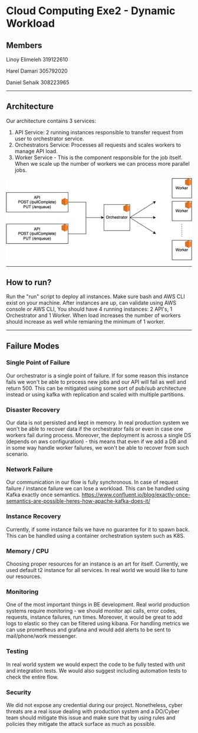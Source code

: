 # Cloud Computing Exe2 - Dynamic Workload


## Members

Linoy Elimeleh 319122610

Harel Damari 305792020

Daniel Sehaik 308223965


---

## Architecture
Our architecture contains 3 services:
1. API Service: 2 running instances responsible to transfer request from user to orchestrator service.
2. Orchestrators Service: Processes all requests and scales workers to manage API load. 
3. Worker Service - This is the component responsible for the job itself. When we scale up the number of workers we can process more parallel jobs.

 
![](architecture.png)

---

## How to run?
Run the "run" script to deploy all instances.
Make sure bash and AWS CLI exist on your machine.
After instances are up, can validate using AWS console or AWS CLI, 
You should have 4 running instances: 2 API's, 1 Orchestrator and 1 Worker.
When load increases the number of workers should increase as well while remianing the minimum of 1 worker.


---
## Failure Modes

### Single Point of Failure
Our orchestrator is a single point of failure. If for some reason this instance fails we won't be able to process new jobs and our API will fail as well and return 500.
This can be mitigated using some sort of pub/sub architecture instead or using kafka with replication and scaled with multiple partitions.

### Disaster Recovery
Our data is not persisted and kept in memory. In real production system we won't be able to recover data if the orchestrator fails or even in case one workers fail during process.
Moreover, the deployment is across a single DS (depends on aws configuration) - this means that even if we add a DB and in some way handle worker failures, we won't be able to recover from such scenario.

### Network Failure
Our communication in our flow is fully synchronous. In case of request failure / instance failure we can lose a workload.
This can be handled using Kafka exactly once semantics.
https://www.confluent.io/blog/exactly-once-semantics-are-possible-heres-how-apache-kafka-does-it/

### Instance Recovery
Currently, if some instance fails we have no guarantee for it to spawn back.
This can be handled using a container orchestration system such as K8S.

### Memory / CPU
Choosing proper resources for an instance is an art for itself. Currently, we used default t2 instance for all services.
In real world we would like to tune our resources.

### Monitoring
One of the most important things in BE development. Real world production systems require monitoring - we should monitor api calls, error codes, requests, instance failures, run times.
Moreover, it would be great to add logs to elastic so they can be filtered using kibana.
For handling metrics we can use prometheus and grafana and would add alerts to be sent to mail/phone/work messenger.

### Testing
In real world system we would expect the code to be fully tested with unit and integration tests.
We would also suggest including automation tests to check the entire flow.

### Security
We did not expose any credential during our project. Nonetheless, cyber threats are a real issue dealing with production system and a DO/Cyber team should mitigate this issue and make sure that by using rules and policies they mitigate the attack surface as much as possible.